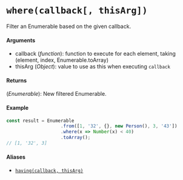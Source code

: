 # `where(callback[, thisArg])`

Filter an Enumerable based on the given callback.

#### Arguments

- callback (*function*): function to execute for each element, taking (element, index, Enumerable.toArray)
- thisArg (*Object*): value to use as this when executing `callback`

#### Returns

(*Enumerable*): New filtered Enumerable.

#### Example

```js
const result = Enumerable
                    .from([1, '32', {}, new Person(), 3, '43'])
                    .where(x => Number(x) < 40)
                    .toArray();
// [1, '32', 3]
```

#### Aliases

- [`having(callback, thisArg)`](/Having.md)

